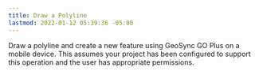 ```yaml
---
title: Draw a Polyline
lastmod: 2022-01-12 05:39:36 -05:00
---
```

			
Draw a polyline and create a new feature using GeoSync GO Plus on a mobile device. This assumes your project has been configured to support this operation and the user has appropriate permissions.    